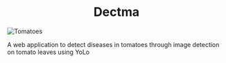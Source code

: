 <h1 style="text-align: center;">Dectma</h1>

![Tomatoes](https://encrypted-tbn0.gstatic.com/images?q=tbn:ANd9GcQH-cWQwVi2psqrt9WXSkbhiKQ5tDzC5dGK-g&usqp=CAU)

A web application to detect diseases in tomatoes through image detection on tomato leaves using YoLo
